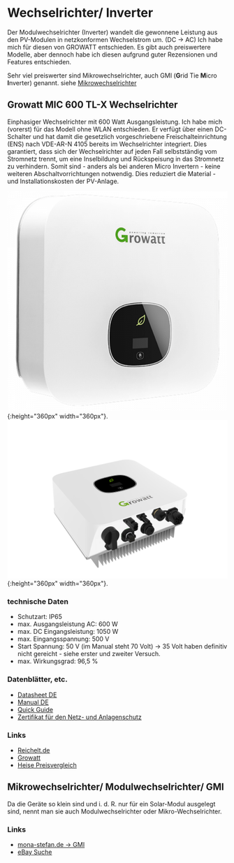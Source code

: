 # Wechselrichter/ Inverter
Der Modulwechselrichter (Inverter) wandelt die gewonnene Leistung aus den PV-Modulen in netzkonformen Wechselstrom um. (DC -> AC)
Ich habe mich für diesen von GROWATT entschieden. Es gibt auch preiswertere Modelle, aber dennoch habe ich diesen aufgrund guter Rezensionen und Features entschieden.

Sehr viel preiswerter sind Mikrowechselrichter, auch GMI (**G**rid Tie **M**icro **I**nverter) genannt. siehe [Mikrowechselrichter](#mikrowechselrichter-modulwechselrichter-gmi)

## Growatt MIC 600 TL-X Wechselrichter
Einphasiger Wechselrichter mit 600 Watt Ausgangsleistung. Ich habe mich (vorerst) für das Modell ohne WLAN entschieden. Er verfügt über einen DC-Schalter und hat damit die gesetzlich vorgeschriebene Freischalteinrichtung (ENS) nach VDE-AR-N 4105 bereits im Wechselrichter integriert.
Dies garantiert, dass sich der Wechselrichter auf jeden Fall selbstständig vom Stromnetz trennt, um eine Inselbildung und Rückspeisung in das Stromnetz zu verhindern.
Somit sind - anders als bei anderen Micro Invertern - keine weiteren Abschaltvorrichtungen notwendig. Dies reduziert die Material - und Installationskosten der PV-Anlage.

![Growatt MIC 600 TL-X](files/inverter/GW-MIC-600-TL-X/growatt__252_0_255_0_257_0_287_0.png 'Growatt MIC 600 TL-X Front'){:height="360px" width="360px"}.
![Growatt MIC 600 TL-X](files/inverter/GW-MIC-600-TL-X/MIC1_287_1.jpg 'Growatt MIC 600 TL-X Anschlüsse'){:height="360px" width="360px"}.

### technische Daten
* Schutzart: IP65
* max. Ausgangsleistung AC: 600 W
* max. DC Eingangsleistung: 1050 W
* max. Eingangsspannung: 500 V
* Start Spannung:	50 V (im Manual steht 70 Volt) -> 35 Volt haben definitiv nicht gereicht - siehe erster und zweiter Versuch.
* max. Wirkungsgrad: 96,5 %


### Datenblätter, etc.
* [Datasheet DE](files/inverter/GW-MIC-600-TL-X/GWMIC600TL-X_DS-DE.pdf)
* [Manual DE](files/inverter/GW-MIC-600-TL-X/GWMIC600TL-X_MAN-DE.pdf)
* [Quick Guide](files/inverter/GW-MIC-600-TL-X/GWMIC600TL-X_QUICK-DE.pdf)
* [Zertifikat für den Netz- und Anlagenschutz](files/inverter/GW-MIC-600-TL-X/NA-SCHUTZ_MIC_600.pdf)

### Links
* [Reichelt.de](https://www.reichelt.de/wechselrichter-growatt-balkonkraftwerk-600-w-gw-mic-600-tl-x-p328390.html)
* [Growatt](https://www.growatt.de.com/show-40-626.html)
* [Heise Preisvergleich](https://www.heise.de/preisvergleich/growatt-mic-600tl-x-a2787099.html)

## Mikrowechselrichter/ Modulwechselrichter/ GMI
Da die Geräte so klein sind und i. d. R. nur für ein Solar-Modul ausgelegt sind, nennt man sie auch Modulwechselrichter oder Mikro-Wechselrichter.

### Links
* [mona-stefan.de -> GMI](https://mona-stefan.de/ab2022/category/712-grid-tie-micro-wechselrichter-gmi-500-600-700)
* [eBay Suche](https://www.ebay.de/sch/i.html?_from=R40&_trksid=p2380057.m570.l1313&_nkw=gmi+microinverter&_sacat=0)
